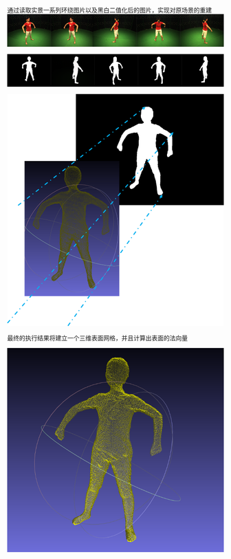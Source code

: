 通过读取实景一系列环绕图片以及黑白二值化后的图片，实现对原场景的重建![pic](https://github.com/LunaElfGaming/VisualHull/raw/master/pic.png)

![pic2](https://github.com/LunaElfGaming/VisualHull/raw/master/pic2.png)

![pic3](https://github.com/LunaElfGaming/VisualHull/raw/master/pic3.png)

最终的执行结果将建立一个三维表面网格，并且计算出表面的法向量

![pic4](https://github.com/LunaElfGaming/VisualHull/raw/master/pic4.png)


